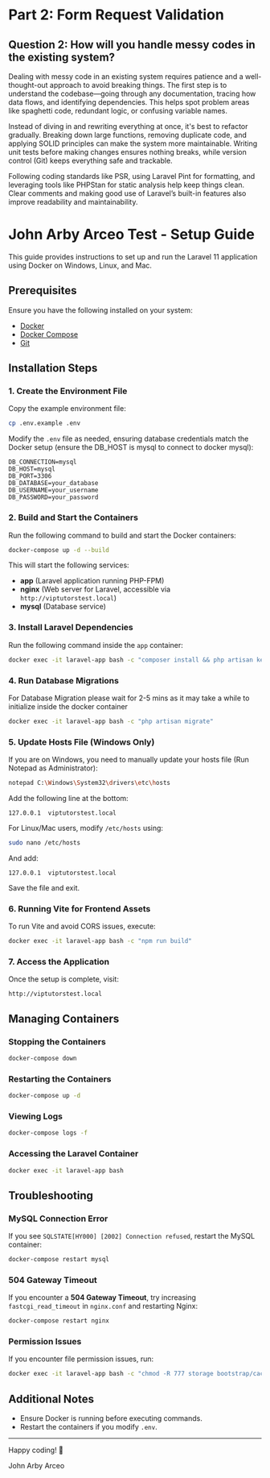 # Part 2: Form Request Validation

## Question 2: How will you handle messy codes in the existing system?

Dealing with messy code in an existing system requires patience and a well-thought-out approach to avoid breaking things. The first step is to understand the codebase—going through any documentation, tracing how data flows, and identifying dependencies. This helps spot problem areas like spaghetti code, redundant logic, or confusing variable names.

Instead of diving in and rewriting everything at once, it's best to refactor gradually. Breaking down large functions, removing duplicate code, and applying SOLID principles can make the system more maintainable. Writing unit tests before making changes ensures nothing breaks, while version control (Git) keeps everything safe and trackable.

Following coding standards like PSR, using Laravel Pint for formatting, and leveraging tools like PHPStan for static analysis help keep things clean. Clear comments and making good use of Laravel’s built-in features also improve readability and maintainability.

# John Arby Arceo Test - Setup Guide

This guide provides instructions to set up and run the Laravel 11 application using Docker on Windows, Linux, and Mac.

## Prerequisites

Ensure you have the following installed on your system:

-   [Docker](https://www.docker.com/get-started)
-   [Docker Compose](https://docs.docker.com/compose/install/)
-   [Git](https://git-scm.com/downloads)

## Installation Steps

### 1. Create the Environment File

Copy the example environment file:

```sh
cp .env.example .env
```

Modify the `.env` file as needed, ensuring database credentials match the Docker setup (ensure the DB_HOST is mysql to connect to docker mysql):

```
DB_CONNECTION=mysql
DB_HOST=mysql
DB_PORT=3306
DB_DATABASE=your_database
DB_USERNAME=your_username
DB_PASSWORD=your_password
```

### 2. Build and Start the Containers

Run the following command to build and start the Docker containers:

```sh
docker-compose up -d --build
```

This will start the following services:

-   **app** (Laravel application running PHP-FPM)
-   **nginx** (Web server for Laravel, accessible via `http://viptutorstest.local`)
-   **mysql** (Database service)

### 3. Install Laravel Dependencies

Run the following command inside the `app` container:

```sh
docker exec -it laravel-app bash -c "composer install && php artisan key:generate"
```

### 4. Run Database Migrations

For Database Migration please wait for 2-5 mins as it may take a while to initialize inside the docker container

```sh
docker exec -it laravel-app bash -c "php artisan migrate"
```

### 5. Update Hosts File (Windows Only)

If you are on Windows, you need to manually update your hosts file (Run Notepad as Administrator):

```sh
notepad C:\Windows\System32\drivers\etc\hosts
```

Add the following line at the bottom:

```
127.0.0.1  viptutorstest.local
```

For Linux/Mac users, modify `/etc/hosts` using:

```sh
sudo nano /etc/hosts
```

And add:

```
127.0.0.1  viptutorstest.local
```

Save the file and exit.

### 6. Running Vite for Frontend Assets

To run Vite and avoid CORS issues, execute:

```sh
docker exec -it laravel-app bash -c "npm run build"
```

### 7. Access the Application

Once the setup is complete, visit:

```
http://viptutorstest.local
```

## Managing Containers

### Stopping the Containers

```sh
docker-compose down
```

### Restarting the Containers

```sh
docker-compose up -d
```

### Viewing Logs

```sh
docker-compose logs -f
```

### Accessing the Laravel Container

```sh
docker exec -it laravel-app bash
```

## Troubleshooting

### MySQL Connection Error

If you see `SQLSTATE[HY000] [2002] Connection refused`, restart the MySQL container:

```sh
docker-compose restart mysql
```

### 504 Gateway Timeout

If you encounter a **504 Gateway Timeout**, try increasing `fastcgi_read_timeout` in `nginx.conf` and restarting Nginx:

```sh
docker-compose restart nginx
```

### Permission Issues

If you encounter file permission issues, run:

```sh
docker exec -it laravel-app bash -c "chmod -R 777 storage bootstrap/cache"
```

## Additional Notes

-   Ensure Docker is running before executing commands.
-   Restart the containers if you modify `.env`.

---

Happy coding! 🎉

John Arby Arceo
